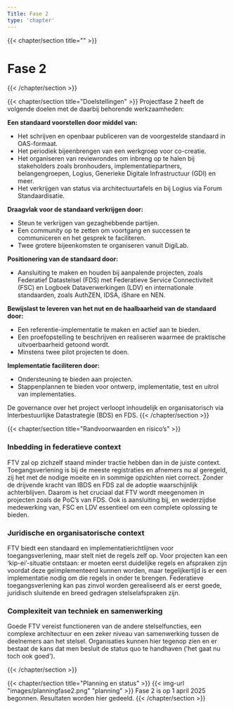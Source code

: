 ```yaml
---
Title: Fase 2
type: 'chapter'
---
```

{{< chapter/section title="" >}}
# Fase 2
{{< /chapter/section >}}

{{< chapter/section title="Doelstellingen" >}}
Projectfase 2 heeft de volgende doelen met de daarbij behorende werkzaamheden:

**Een standaard voorstellen door middel van:**

  - Het schrijven en openbaar publiceren van de voorgestelde standaard in OAS-formaat.
  -	Het periodiek bijeenbrengen van een werkgroep voor co-creatie.
  -	Het organiseren van reviewrondes om inbreng op te halen bij stakeholders zoals bronhouders, implementatiepartners, belangengroepen, Logius, Generieke Digitale Infrastructuur (GDI) en meer.
  - Het verkrijgen van status via architectuurtafels en bij Logius via Forum Standaardisatie.

**Draagvlak voor de standaard verkrijgen door:** 

  -	Steun te verkrijgen van gezaghebbende partijen.
  -	Een community op te zetten om voortgang en successen te communiceren en het gesprek te faciliteren.
  -	Twee grotere bijeenkomsten te organiseren vanuit DigiLab.

**Positionering van de standaard door:**

  - Aansluiting te maken en houden bij aanpalende projecten, zoals Federatief Datastelsel (FDS) met Federatieve Service Connectiviteit (FSC) en Logboek Dataverwerkingen (LDV) en internationale standaarden, zoals AuthZEN, IDSA, iShare en NEN.

**Bewijslast te leveren van het nut en de haalbaarheid van de standaard door:** 

  - Een referentie-implementatie te maken en actief aan te bieden.
  - Een proefopstelling te beschrijven en realiseren waarmee de praktische uitvoerbaarheid getoond wordt.
  - Minstens twee pilot projecten te doen.

**Implementatie faciliteren door:** 

  - Ondersteuning te bieden aan projecten.
  - Stappenplannen te bieden voor ontwerp, implementatie, test en uitrol van implementaties.

De governance over het project verloopt inhoudelijk en organisatorisch via Interbestuurlijke Datastrategie (BDS) en FDS.
{{< /chapter/section >}}

{{< chapter/section title="Randvoorwaarden en risico’s" >}}

### Inbedding in federatieve context

FTV zal op zichzelf staand minder tractie hebben dan in de juiste context. Toegangsverlening is bij de meeste registraties en afnemers nu al geregeld, zij het met de nodige moeite en in sommige opzichten niet correct. Zonder de drijvende kracht van IBDS en FDS zal de adoptie waarschijnlijk achterblijven. Daarom is het cruciaal dat FTV wordt meegenomen in projecten zoals de PoC’s van FDS.
Ook is aansluiting bij, en wederzijdse medewerking van, FSC en LDV essentieel om een complete oplossing te bieden.

### Juridische en organisatorische context

FTV biedt een standaard en implementatierichtlijnen voor toegangsverlening, maar stelt niet de regels zelf op. Voor projecten kan een ‘kip-ei’-situatie ontstaan: er moeten eerst duidelijke regels en afspraken zijn voordat deze geïmplementeerd kunnen worden, maar tegelijkertijd is er een implementatie nodig om die regels in onder te brengen.
Federatieve toegangsverlening kan pas zinvol worden gerealiseerd als er eerst goede, juridisch sluitende en breed gedragen stelselafspraken zijn.

### Complexiteit van techniek en samenwerking

Goede FTV vereist functioneren van de andere stelselfuncties, een complexe architectuur en een zeker niveau van samenwerking
tussen de deelnemers aan het stelsel. Organisaties kunnen hier tegenop zien en er bestaat de kans dat men besluit de status
quo te handhaven ('het gaat nu toch ook goed').

{{< /chapter/section >}}

{{< chapter/section title="Planning en status" >}}
{{< img-url "images/planningfase2.png" "planning" >}}
Fase 2 is op 1 april 2025 begonnen. Resultaten worden hier gedeeld.
{{< /chapter/section >}}



